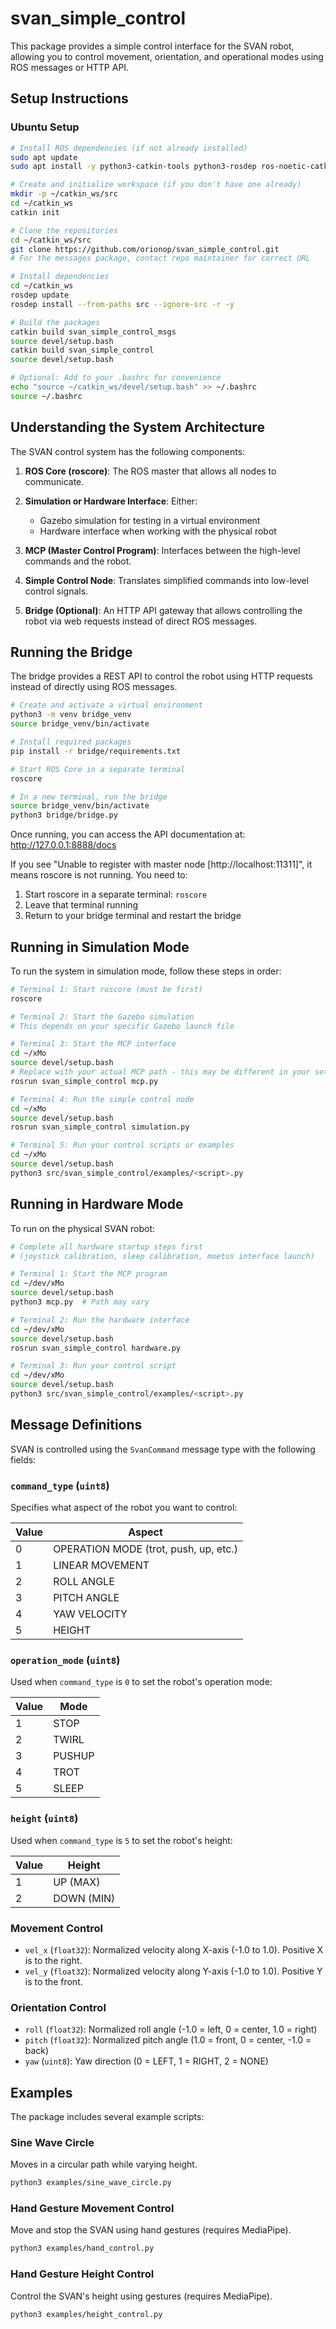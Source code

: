 # svan_simple_control

This package provides a simple control interface for the SVAN robot, allowing you to control movement, orientation, and operational modes using ROS messages or HTTP API.

## Setup Instructions

### Ubuntu Setup
```bash
# Install ROS dependencies (if not already installed)
sudo apt update
sudo apt install -y python3-catkin-tools python3-rosdep ros-noetic-catkin python3-venv

# Create and initialize workspace (if you don't have one already)
mkdir -p ~/catkin_ws/src
cd ~/catkin_ws
catkin init

# Clone the repositories
cd ~/catkin_ws/src
git clone https://github.com/orionop/svan_simple_control.git
# For the messages package, contact repo maintainer for correct URL

# Install dependencies
cd ~/catkin_ws
rosdep update
rosdep install --from-paths src --ignore-src -r -y

# Build the packages
catkin build svan_simple_control_msgs
source devel/setup.bash
catkin build svan_simple_control
source devel/setup.bash

# Optional: Add to your .bashrc for convenience
echo "source ~/catkin_ws/devel/setup.bash" >> ~/.bashrc
source ~/.bashrc
```

## Understanding the System Architecture

The SVAN control system has the following components:

1. **ROS Core (roscore)**: The ROS master that allows all nodes to communicate.

2. **Simulation or Hardware Interface**: Either:
   - Gazebo simulation for testing in a virtual environment
   - Hardware interface when working with the physical robot

3. **MCP (Master Control Program)**: Interfaces between the high-level commands and the robot.

4. **Simple Control Node**: Translates simplified commands into low-level control signals.

5. **Bridge (Optional)**: An HTTP API gateway that allows controlling the robot via web requests instead of direct ROS messages.

## Running the Bridge

The bridge provides a REST API to control the robot using HTTP requests instead of directly using ROS messages.

```bash
# Create and activate a virtual environment
python3 -m venv bridge_venv
source bridge_venv/bin/activate

# Install required packages
pip install -r bridge/requirements.txt

# Start ROS Core in a separate terminal
roscore

# In a new terminal, run the bridge
source bridge_venv/bin/activate
python3 bridge/bridge.py
```

Once running, you can access the API documentation at: http://127.0.0.1:8888/docs

If you see "Unable to register with master node [http://localhost:11311]", it means roscore is not running. You need to:

1. Start roscore in a separate terminal: `roscore`
2. Leave that terminal running
3. Return to your bridge terminal and restart the bridge

## Running in Simulation Mode

To run the system in simulation mode, follow these steps in order:

```bash
# Terminal 1: Start roscore (must be first)
roscore

# Terminal 2: Start the Gazebo simulation
# This depends on your specific Gazebo launch file

# Terminal 3: Start the MCP interface
cd ~/xMo
source devel/setup.bash
# Replace with your actual MCP path - this may be different in your setup
rosrun svan_simple_control mcp.py

# Terminal 4: Run the simple control node
cd ~/xMo
source devel/setup.bash
rosrun svan_simple_control simulation.py

# Terminal 5: Run your control scripts or examples
cd ~/xMo
source devel/setup.bash
python3 src/svan_simple_control/examples/<script>.py
```

## Running in Hardware Mode

To run on the physical SVAN robot:

```bash
# Complete all hardware startup steps first
# (joystick calibration, sleep calibration, moetus interface launch)

# Terminal 1: Start the MCP program
cd ~/dev/xMo
source devel/setup.bash
python3 mcp.py  # Path may vary

# Terminal 2: Run the hardware interface
cd ~/dev/xMo
source devel/setup.bash
rosrun svan_simple_control hardware.py

# Terminal 3: Run your control script
cd ~/dev/xMo
source devel/setup.bash
python3 src/svan_simple_control/examples/<script>.py
```

## Message Definitions

SVAN is controlled using the `SvanCommand` message type with the following fields:

### `command_type` (`uint8`)
Specifies what aspect of the robot you want to control:

| Value | Aspect |
| ----- | ------ |
| 0 | OPERATION MODE (trot, push, up, etc.) |
| 1 | LINEAR MOVEMENT |
| 2 | ROLL ANGLE |
| 3 | PITCH ANGLE | 
| 4 | YAW VELOCITY |
| 5 | HEIGHT |

### `operation_mode` (`uint8`)
Used when `command_type` is `0` to set the robot's operation mode:

| Value | Mode |
| ----- | ---- |
| 1 | STOP |
| 2 | TWIRL |
| 3 | PUSHUP |
| 4 | TROT |
| 5 | SLEEP |

### `height` (`uint8`)
Used when `command_type` is `5` to set the robot's height:

| Value | Height |
| ----- | ------ |
| 1 | UP (MAX) |
| 2 | DOWN (MIN) |

### Movement Control
- `vel_x` (`float32`): Normalized velocity along X-axis (-1.0 to 1.0). Positive X is to the right.
- `vel_y` (`float32`): Normalized velocity along Y-axis (-1.0 to 1.0). Positive Y is to the front.

### Orientation Control
- `roll` (`float32`): Normalized roll angle (-1.0 = left, 0 = center, 1.0 = right)
- `pitch` (`float32`): Normalized pitch angle (1.0 = front, 0 = center, -1.0 = back)
- `yaw` (`uint8`): Yaw direction (0 = LEFT, 1 = RIGHT, 2 = NONE)

## Examples

The package includes several example scripts:

### Sine Wave Circle
Moves in a circular path while varying height.
```bash
python3 examples/sine_wave_circle.py
```

### Hand Gesture Movement Control
Move and stop the SVAN using hand gestures (requires MediaPipe).
```bash
python3 examples/hand_control.py
```

### Hand Gesture Height Control
Control the SVAN's height using gestures (requires MediaPipe).
```bash
python3 examples/height_control.py
```